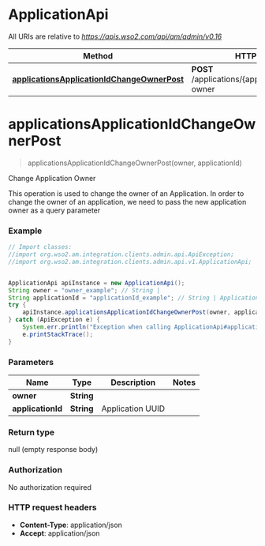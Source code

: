 # ApplicationApi

All URIs are relative to *https://apis.wso2.com/api/am/admin/v0.16*

Method | HTTP request | Description
------------- | ------------- | -------------
[**applicationsApplicationIdChangeOwnerPost**](ApplicationApi.md#applicationsApplicationIdChangeOwnerPost) | **POST** /applications/{applicationId}/change-owner | Change Application Owner


<a name="applicationsApplicationIdChangeOwnerPost"></a>
# **applicationsApplicationIdChangeOwnerPost**
> applicationsApplicationIdChangeOwnerPost(owner, applicationId)

Change Application Owner

This operation is used to change the owner of an Application. In order to change the owner of an application, we need to pass the new application owner as a query parameter 

### Example
```java
// Import classes:
//import org.wso2.am.integration.clients.admin.api.ApiException;
//import org.wso2.am.integration.clients.admin.api.v1.ApplicationApi;


ApplicationApi apiInstance = new ApplicationApi();
String owner = "owner_example"; // String | 
String applicationId = "applicationId_example"; // String | Application UUID 
try {
    apiInstance.applicationsApplicationIdChangeOwnerPost(owner, applicationId);
} catch (ApiException e) {
    System.err.println("Exception when calling ApplicationApi#applicationsApplicationIdChangeOwnerPost");
    e.printStackTrace();
}
```

### Parameters

Name | Type | Description  | Notes
------------- | ------------- | ------------- | -------------
 **owner** | **String**|  |
 **applicationId** | **String**| Application UUID  |

### Return type

null (empty response body)

### Authorization

No authorization required

### HTTP request headers

 - **Content-Type**: application/json
 - **Accept**: application/json

